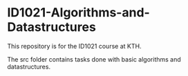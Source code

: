 # ID1021-Algorithms-and-Datastructures

This repository is for the ID1021 course at KTH. 

The src folder contains tasks done with basic algorithms and datastructures. 